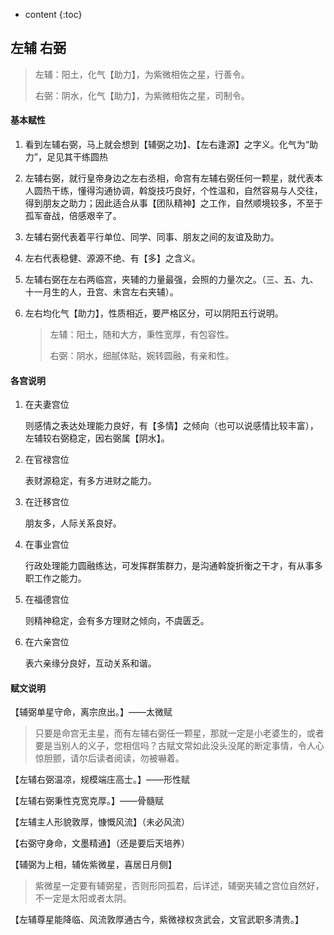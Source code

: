 

* content
{:toc}


## 左辅 右弼
> 左辅：阳土，化气【助力】，为紫微相佐之星，行善令。
>
> 右弼：阴水，化气【助力】，为紫微相佐之星，司制令。

#### 基本赋性

1. 看到左辅右弼，马上就会想到【辅弼之功】、【左右逢源】之字义。化气为“助力”，足见其干练圆热

2. 左辅右弼，就行皇帝身边之左右丞相，命宫有左辅右弼任何一颗星，就代表本人圆热干练，懂得沟通协调，斡旋技巧良好，个性温和，自然容易与人交往，得到朋友之助力；因此适合从事【团队精神】之工作，自然顺境较多，不至于孤军奋战，倍感艰辛了。

3. 左辅右弼代表着平行单位、同学、同事、朋友之间的友谊及助力。

4. 左右代表稳健、源源不绝、有【多】之含义。

5. 左辅右弼在左右两临宫，夹辅的力量最强，会照的力量次之。（三、五、九、十一月生的人，丑宫、未宫左右夹辅）。

6. 左右均化气【助力】，性质相近，要严格区分，可以阴阳五行说明。

   > 左辅：阳土，随和大方，秉性宽厚，有包容性。
   >
   > 右弼：阴水，细腻体贴，婉转圆融，有亲和性。

#### 各宫说明

1. 在夫妻宫位

   则感情之表达处理能力良好，有【多情】之倾向（也可以说感情比较丰富），左辅较右弼稳定，因右弼属【阴水】。

2. 在官禄宫位

   表财源稳定，有多方进财之能力。

3. 在迁移宫位

   朋友多，人际关系良好。

4. 在事业宫位

   行政处理能力圆融练达，可发挥群策群力，是沟通斡旋折衡之干才，有从事多职工作之能力。

5. 在福德宫位

   则精神稳定，会有多方理财之倾向，不虞匮乏。

6. 在六亲宫位

   表六亲缘分良好，互动关系和谐。

#### 赋文说明

【辅弼单星守命，离宗庶出。】——太微赋

> 只要是命宫无主星，而有左辅右弼任一颗星，那就一定是小老婆生的，或者要是当别人的义子，您相信吗？古赋文常如此没头没尾的断定事情，令人心惊胆颤，请尔后读者阅读，勿被嚇着。

【左辅右弼温凉，规模端庄高士。】——形性赋

【左辅右弼秉性克宽克厚。】——骨髓赋

【左辅主人形貌敦厚，慷慨风流】（未必风流）

【右弼守身命，文墨精通】（还是要后天培养）

【辅弼为上相，辅佐紫微星，喜居日月侧】

> 紫微星一定要有辅弼星，否则形同孤君，后详述，辅弼夹辅之宫位自然好，不一定是太阳或者太阴。

【左辅尊星能降临、风流敦厚通古今，紫微禄权贪武会，文官武职多清贵。】














